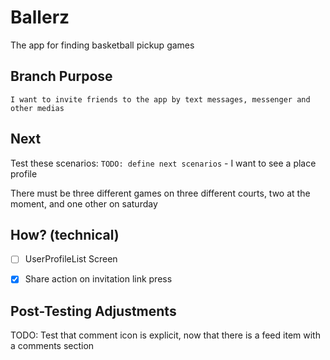 # Ballerz
The app for finding basketball pickup games


## Branch Purpose
    I want to invite friends to the app by text messages, messenger and other medias
## Next 
Test these scenarios:
    `TODO: define next scenarios` 
    - I want to see a place profile
        
There must be three different games on three different courts, two at the moment, and one other on saturday


## How? (technical)
- [ ] UserProfileList Screen
- [x] Share action on invitation link press


## Post-Testing Adjustments
TODO: Test that comment icon is explicit, now that there is a feed item with a comments section